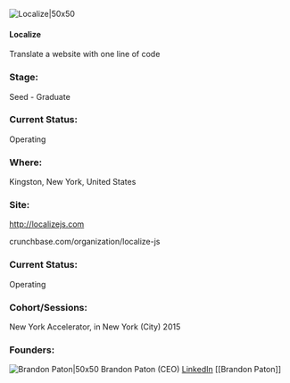 

![Localize|50x50](https://apimg.techstars.com/connect/images/image_files/5510727f883a9ce118000025/original/1Ho3V0Vk.png)

#### Localize
Translate a website with one line of code

### Stage: 
Seed - Graduate 

### Current Status: 
Operating

### Where:
Kingston, New York, United States

### Site:
http://localizejs.com



crunchbase.com/organization/localize-js

### Current Status: 
Operating

### Cohort/Sessions: 
New York Accelerator, in New York (City) 2015

### Founders: 

![Brandon Paton|50x50](https://apimg.techstars.com/connect/images/image_files/553ac79dda79e0e011000004/original/Screen_Shot_2015-04-24_at_6.45.35_PM.png) Brandon Paton (CEO) [LinkedIn](https://linkedin.com/in/bpaton) [[Brandon Paton]]


